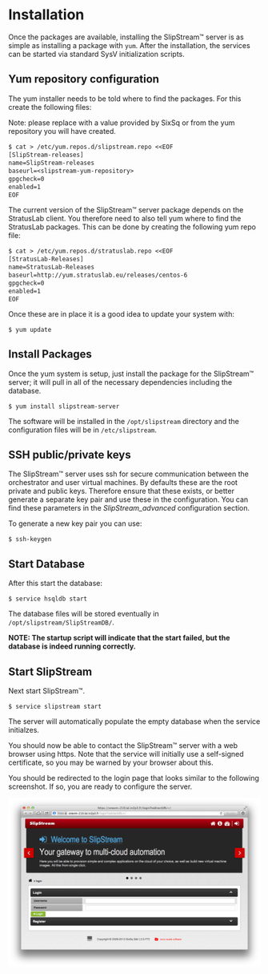 # Installation

Once the packages are available, installing the SlipStream™ server is
as simple as installing a package with `yum`.  After the installation,
the services can be started via standard SysV initialization scripts.

## Yum repository configuration

The yum installer needs to be told where to find the packages. For this
create the following files:

Note: please replace *<slipstream-yum-repository>* with a value provided
by SixSq or from the yum repository you will have created.

    $ cat > /etc/yum.repos.d/slipstream.repo <<EOF
    [SlipStream-releases]
    name=SlipStream-releases
    baseurl=<slipstream-yum-repository>
    gpgcheck=0
    enabled=1
    EOF

The current version of the SlipStream™ server package depends on
the StratusLab client.  You therefore need to also tell yum where to find
the StratusLab packages.  This can be done by creating the following yum
repo file:

    $ cat > /etc/yum.repos.d/stratuslab.repo <<EOF
    [StratusLab-Releases]
    name=StratusLab-Releases
    baseurl=http://yum.stratuslab.eu/releases/centos-6
    gpgcheck=0
    enabled=1
    EOF

Once these are in place it is a good idea to update your system with:

    $ yum update

## Install Packages

Once the yum system is setup, just install the
package for the SlipStream™ server; it will pull in all of the
necessary dependencies including the database.

    $ yum install slipstream-server

The software will be installed in the `/opt/slipstream` directory and
the configuration files will be in `/etc/slipstream`.

## SSH public/private keys

The SlipStream™ server uses ssh for secure communication between the
orchestrator and user virtual machines. By defaults these are the
root private and public keys. Therefore ensure that these exists, or
better generate a separate key pair and use these in the configuration.
You can find these parameters in the *SlipStream_advanced* configuration
section.  

To generate a new key pair you can use:

    $ ssh-keygen

## Start Database

After this start the database:

    $ service hsqldb start

The database files will be stored eventually in
`/opt/slipstream/SlipStreamDB/`.

**NOTE: The startup script will indicate that the start failed, but
the database is indeed running correctly.**

## Start SlipStream

Next start SlipStream™.

    $ service slipstream start

The server will automatically populate the empty database when the
service initialzes. 

You should now be able to contact the SlipStream™ server with a web
browser using https.  Note that the service will initially use a self-signed
certificate, so you may be warned by your browser about this.

You should be redirected to the login page that looks similar to
the following screenshot.  If so, you are ready to configure the
server.

![SlipStream™ Login Page](images/screenshot-login.png)
